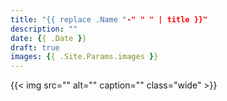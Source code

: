 ```yaml
---
title: "{{ replace .Name "-" " " | title }}"
description: ""
date: {{ .Date }}
draft: true
images: {{ .Site.Params.images }}
---
```


{{< img src="" alt="" caption="" class="wide" >}}
